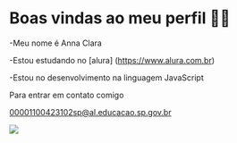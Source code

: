  # Boas vindas ao meu perfil 👸🏽

-Meu nome é Anna Clara 

-Estou estudando no [alura] (https://www.alura.com.br)

-Estou no desenvolvimento na linguagem JavaScript 

 Para entrar em contato comigo

 00001100423102sp@al.educacao.sp.gov.br

  ![](https://media1.tenor.com/m/DsEmNsw9fxUAAAAC/stitch-love.gif)
  
